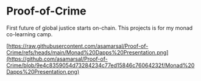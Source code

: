 # Proof-of-Crime
First future of global justice starts on-chain. This projects is for my monad co-learning camp.

[https://raw.githubusercontent.com/asamarsal/Proof-of-Crime/refs/heads/main/Monad%20Dapps%20Presentation.png](https://github.com/asamarsal/Proof-of-Crime/blob/9e4c8359054d73284234c77ed15846c76064232f/Monad%20Dapps%20Presentation.png)
